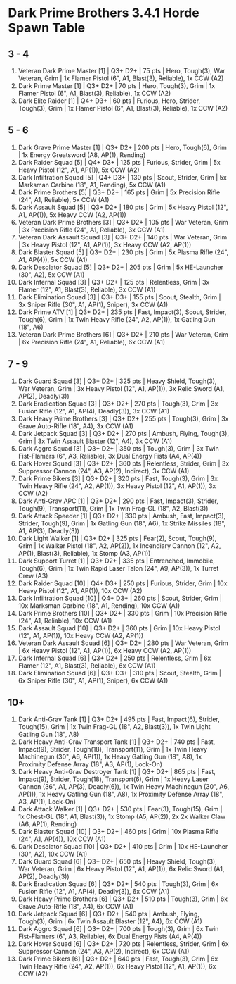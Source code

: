 # Dark Prime Brothers 3.4.1 Horde Spawn Table

## 3 - 4

1. Veteran Dark Prime Master [1] | Q3+ D2+ | 75 pts | Hero, Tough(3), War Veteran, Grim | 1x Flamer Pistol (6", A1, Blast(3), Reliable), 1x CCW (A2)
1. Dark Prime Master [1] | Q3+ D2+ | 70 pts | Hero, Tough(3), Grim | 1x Flamer Pistol (6", A1, Blast(3), Reliable), 1x CCW (A2)
1. Dark Elite Raider [1] | Q4+ D3+ | 60 pts | Furious, Hero, Strider, Tough(3), Grim | 1x Flamer Pistol (6", A1, Blast(3), Reliable), 1x CCW (A2)

## 5 - 6

1. Dark Grave Prime Master [1] | Q3+ D2+ | 200 pts | Hero, Tough(6), Grim | 1x Energy Greatsword (A8, AP(1), Rending)
1. Dark Raider Squad [5] | Q4+ D3+ | 125 pts | Furious, Strider, Grim | 5x Heavy Pistol (12", A1, AP(1)), 5x CCW (A2)
1. Dark Infiltration Squad [5] | Q4+ D3+ | 130 pts | Scout, Strider, Grim | 5x Marksman Carbine (18", A1, Rending), 5x CCW (A1)
1. Dark Prime Brothers [5] | Q3+ D2+ | 165 pts | Grim | 5x Precision Rifle (24", A1, Reliable), 5x CCW (A1)
1. Dark Assault Squad [5] | Q3+ D2+ | 180 pts | Grim | 5x Heavy Pistol (12", A1, AP(1)), 5x Heavy CCW (A2, AP(1))
1. Veteran Dark Prime Brothers [3] | Q3+ D2+ | 105 pts | War Veteran, Grim | 3x Precision Rifle (24", A1, Reliable), 3x CCW (A1)
1. Veteran Dark Assault Squad [3] | Q3+ D2+ | 140 pts | War Veteran, Grim | 3x Heavy Pistol (12", A1, AP(1)), 3x Heavy CCW (A2, AP(1))
1. Dark Blaster Squad [5] | Q3+ D2+ | 230 pts | Grim | 5x Plasma Rifle (24", A1, AP(4)), 5x CCW (A1)
1. Dark Desolator Squad [5] | Q3+ D2+ | 205 pts | Grim | 5x HE-Launcher (30", A2), 5x CCW (A1)
1. Dark Infernal Squad [3] | Q3+ D2+ | 125 pts | Relentless, Grim | 3x Flamer (12", A1, Blast(3), Reliable), 3x CCW (A1)
1. Dark Elimination Squad [3] | Q3+ D3+ | 155 pts | Scout, Stealth, Grim | 3x Sniper Rifle (30", A1, AP(1), Sniper), 3x CCW (A1)
1. Dark Prime ATV [1] | Q3+ D2+ | 235 pts | Fast, Impact(3), Scout, Strider, Tough(6), Grim | 1x Twin Heavy Rifle (24", A2, AP(1)), 1x Gatling Gun (18", A6)
1. Veteran Dark Prime Brothers [6] | Q3+ D2+ | 210 pts | War Veteran, Grim | 6x Precision Rifle (24", A1, Reliable), 6x CCW (A1)

## 7 - 9

1. Dark Guard Squad [3] | Q3+ D2+ | 325 pts | Heavy Shield, Tough(3), War Veteran, Grim | 3x Heavy Pistol (12", A1, AP(1)), 3x Relic Sword (A1, AP(2), Deadly(3))
1. Dark Eradication Squad [3] | Q3+ D2+ | 270 pts | Tough(3), Grim | 3x Fusion Rifle (12", A1, AP(4), Deadly(3)), 3x CCW (A1)
1. Dark Heavy Prime Brothers [3] | Q3+ D2+ | 255 pts | Tough(3), Grim | 3x Grave Auto-Rifle (18", A4), 3x CCW (A1)
1. Dark Jetpack Squad [3] | Q3+ D2+ | 270 pts | Ambush, Flying, Tough(3), Grim | 3x Twin Assault Blaster (12", A4), 3x CCW (A1)
1. Dark Aggro Squad [3] | Q3+ D2+ | 350 pts | Tough(3), Grim | 3x Twin Fist-Flamers (6", A3, Reliable), 3x Dual Energy Fists (A4, AP(4))
1. Dark Hover Squad [3] | Q3+ D2+ | 360 pts | Relentless, Strider, Grim | 3x Suppressor Cannon (24", A3, AP(2), Indirect), 3x CCW (A1)
1. Dark Prime Bikers [3] | Q3+ D2+ | 320 pts | Fast, Tough(3), Grim | 3x Twin Heavy Rifle (24", A2, AP(1)), 3x Heavy Pistol (12", A1, AP(1)), 3x CCW (A2)
1. Dark Anti-Grav APC [1] | Q3+ D2+ | 290 pts | Fast, Impact(3), Strider, Tough(9), Transport(11), Grim | 1x Twin Frag-GL (18", A2, Blast(3))
1. Dark Attack Speeder [1] | Q3+ D2+ | 330 pts | Ambush, Fast, Impact(3), Strider, Tough(9), Grim | 1x Gatling Gun (18", A6), 1x Strike Missiles (18", A1, AP(3), Deadly(3))
1. Dark Light Walker [1] | Q3+ D2+ | 325 pts | Fear(2), Scout, Tough(9), Grim | 1x Walker Pistol (18", A2, AP(2)), 1x Incendiary Cannon (12", A2, AP(1), Blast(3), Reliable), 1x Stomp (A3, AP(1))
1. Dark Support Turret [1] | Q3+ D2+ | 335 pts | Entrenched, Immobile, Tough(6), Grim | 1x Twin Rapid Laser Talon (24", A9, AP(3)), 1x Turret Crew (A3)
1. Dark Raider Squad [10] | Q4+ D3+ | 250 pts | Furious, Strider, Grim | 10x Heavy Pistol (12", A1, AP(1)), 10x CCW (A2)
1. Dark Infiltration Squad [10] | Q4+ D3+ | 260 pts | Scout, Strider, Grim | 10x Marksman Carbine (18", A1, Rending), 10x CCW (A1)
1. Dark Prime Brothers [10] | Q3+ D2+ | 330 pts | Grim | 10x Precision Rifle (24", A1, Reliable), 10x CCW (A1)
1. Dark Assault Squad [10] | Q3+ D2+ | 360 pts | Grim | 10x Heavy Pistol (12", A1, AP(1)), 10x Heavy CCW (A2, AP(1))
1. Veteran Dark Assault Squad [6] | Q3+ D2+ | 280 pts | War Veteran, Grim | 6x Heavy Pistol (12", A1, AP(1)), 6x Heavy CCW (A2, AP(1))
1. Dark Infernal Squad [6] | Q3+ D2+ | 250 pts | Relentless, Grim | 6x Flamer (12", A1, Blast(3), Reliable), 6x CCW (A1)
1. Dark Elimination Squad [6] | Q3+ D3+ | 310 pts | Scout, Stealth, Grim | 6x Sniper Rifle (30", A1, AP(1), Sniper), 6x CCW (A1)

## 10+

1. Dark Anti-Grav Tank [1] | Q3+ D2+ | 495 pts | Fast, Impact(6), Strider, Tough(15), Grim | 1x Twin Frag-GL (18", A2, Blast(3)), 1x Twin Light Gatling Gun (18", A8)
1. Dark Heavy Anti-Grav Transport Tank [1] | Q3+ D2+ | 740 pts | Fast, Impact(9), Strider, Tough(18), Transport(11), Grim | 1x Twin Heavy Machinegun (30", A6, AP(1)), 1x Heavy Gatling Gun (18", A8), 1x Proximity Defense Array (18", A3, AP(1), Lock-On)
1. Dark Heavy Anti-Grav Destroyer Tank [1] | Q3+ D2+ | 865 pts | Fast, Impact(9), Strider, Tough(18), Transport(6), Grim | 1x Heavy Laser Cannon (36", A1, AP(3), Deadly(6)), 1x Twin Heavy Machinegun (30", A6, AP(1)), 1x Heavy Gatling Gun (18", A8), 1x Proximity Defense Array (18", A3, AP(1), Lock-On)
1. Dark Attack Walker [1] | Q3+ D2+ | 530 pts | Fear(3), Tough(15), Grim | 1x Chest-GL (18", A1, Blast(3)), 1x Stomp (A5, AP(2)), 2x 2x Walker Claw (A6, AP(1), Rending)
1. Dark Blaster Squad [10] | Q3+ D2+ | 460 pts | Grim | 10x Plasma Rifle (24", A1, AP(4)), 10x CCW (A1)
1. Dark Desolator Squad [10] | Q3+ D2+ | 410 pts | Grim | 10x HE-Launcher (30", A2), 10x CCW (A1)
1. Dark Guard Squad [6] | Q3+ D2+ | 650 pts | Heavy Shield, Tough(3), War Veteran, Grim | 6x Heavy Pistol (12", A1, AP(1)), 6x Relic Sword (A1, AP(2), Deadly(3))
1. Dark Eradication Squad [6] | Q3+ D2+ | 540 pts | Tough(3), Grim | 6x Fusion Rifle (12", A1, AP(4), Deadly(3)), 6x CCW (A1)
1. Dark Heavy Prime Brothers [6] | Q3+ D2+ | 510 pts | Tough(3), Grim | 6x Grave Auto-Rifle (18", A4), 6x CCW (A1)
1. Dark Jetpack Squad [6] | Q3+ D2+ | 540 pts | Ambush, Flying, Tough(3), Grim | 6x Twin Assault Blaster (12", A4), 6x CCW (A1)
1. Dark Aggro Squad [6] | Q3+ D2+ | 700 pts | Tough(3), Grim | 6x Twin Fist-Flamers (6", A3, Reliable), 6x Dual Energy Fists (A4, AP(4))
1. Dark Hover Squad [6] | Q3+ D2+ | 720 pts | Relentless, Strider, Grim | 6x Suppressor Cannon (24", A3, AP(2), Indirect), 6x CCW (A1)
1. Dark Prime Bikers [6] | Q3+ D2+ | 640 pts | Fast, Tough(3), Grim | 6x Twin Heavy Rifle (24", A2, AP(1)), 6x Heavy Pistol (12", A1, AP(1)), 6x CCW (A2)
